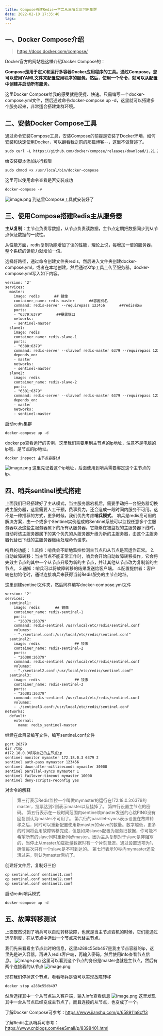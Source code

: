 ```yaml
---
title: Compose搭建Redis一主二从三哨兵高可用集群
date: 2022-02-10 17:35:40
tags:
---
```


## 一、Docker Compose介绍
> https://docs.docker.com/compose/

Docker官方的网站是这样介绍Docker Compose的：

**Compose是用于定义和运行多容器Docker应用程序的工具。通过Compose，您可以使用YAML文件来配置应用程序的服务。然后，使用一个命令，就可以从配置中创建并启动所有服务。**

这里Docker Compose给我的感受就是便捷、快速。只需编写一个docker-compose.yml文件，然后通过命令docker-compose up -d，这里就可以搭建多个服务起来，非常适合搭建集群环境。

## 二、安装Docker Compose工具

通过命令安装Compose工具，安装Compose的前提是安装了Docker环境，如何安装和快速使用Docker，可以翻看我之前的那篇博客--[](Docker快速上手之搭建SpringBoot项目)，这里不做赘述了。
```xml
sudo curl -L https://github.com/docker/compose/releases/download/1.21.2/docker-compose-$(uname -s)-$(uname -m) -o /usr/local/bin/docker-compose
```
给安装脚本添加执行权限
```xml
sudo chmod +x /usr/local/bin/docker-compose
```
这里可以使用命令查看是否安装成功
```xml
docker-compose -v
```
![image.png](https://ruiyeclub.oss-cn-shenzhen.aliyuncs.com/articles/51ea38aadbb2ff6e09252ef863d8b8ef.png)
到这里Compose工具就安装好了

## 三、使用Compose搭建Redis主从服务器

**主从复制**：主节点负责写数据，从节点负责读数据，主节点定期把数据同步到从节点保证数据的一致性。

从性能方面，redis复制功能增加了读的性能，理论上说，每增加一倍的服务器，整个系统的读能力就增加一倍。

选择好路径，通过命令创建文件夹redis，然后进入文件夹创建docker-compose.yml，或者在本地创建，然后通过Xftp工具上传至服务器。docker-compose.yml写入如下内容。

```xml
version: '2'
services:
  master:
    image: redis　　　　## 镜像
    container_name: redis-master　　　　##容器别名
    command: redis-server --requirepass 123456　　　　##redis密码
    ports:
    - "6379:6379"　　　　##暴露端口
    networks:
    - sentinel-master
  slave1:
    image: redis
    container_name: redis-slave-1
    ports:
    - "6380:6379"
    command: redis-server --slaveof redis-master 6379 --requirepass 123456 --masterauth 123456 
    depends_on:
    - master
    networks:
    - sentinel-master
  slave2:
    image: redis
    container_name: redis-slave-2
    ports:
    - "6381:6379"
    command: redis-server --slaveof redis-master 6379 --requirepass 123456 --masterauth 123456
    depends_on:
    - master
    networks:
    - sentinel-master
```
启动redis集群
```xml
docker-compose up -d
```
docker ps查看运行的实例，这里我们需要用到主节点的ip地址，注意不是电脑的ip哦，是节点的ip地址。
```xml
docker inspect 主节点容器id
```
![image.png](https://ruiyeclub.oss-cn-shenzhen.aliyuncs.com/articles/53f49345df59e36ee71202f08c7f8d94.png)
这里先记着这个ip地址，后面使用到哨兵需要绑定这个主节点的ip。

## 四、哨兵sentinel模式搭建

上面我们已经搭建好了主从模式，当主服务器宕机后，需要手动把一台服务器切换成主服务器，这里需要人工干预，费事费力，还会造成一段时间内服务不可用。这不是一种推荐的方式，更多时候，我们优先考虑**哨兵模式**。
哨兵是redis高可用的解决方案，由一个或多个Sentinel实例组成的Sentinel系统可以监视任意多个主服务器以及这些主服务器属下的所有从服务器，它能够在被监视的主服务器下线时，自动将该主服务器属下的某个优先的从服务器升级为新的主服务器，由这个主服务器代替已下线的主服务器继续处理命令请求。
 
哨兵的功能：
1.监控：哨兵会不断地监控检测主节点和从节点是否运作正常。
2.自动故障转移：当主节点不能正常工作时，哨兵会开始自动故障转移操作，它会将失效主节点的其中一个从节点升级为新的主节点，并让其他从节点改为复制新的主节点。
3.通知：哨兵可以将故障转移的结果发送给客户端。
4.配置提供者：客户端在初始化时，通过连接哨兵来获得当前Redis服务的主节点地址。
 
这里创建sentinel文件夹，然后同样编写docker-compose.yml文件
```xml
version: '2'
services:
  sentinel1:
    image: redis       ## 镜像
    container_name: redis-sentinel-1
    ports:
    - "26379:26379"
    command: redis-sentinel /usr/local/etc/redis/sentinel.conf
    volumes:
    - "./sentinel.conf:/usr/local/etc/redis/sentinel.conf"
  sentinel2:
    image: redis                ## 镜像
    container_name: redis-sentinel-2
    ports:
    - "26380:26379"           
    command: redis-sentinel /usr/local/etc/redis/sentinel.conf
    volumes:
    - "./sentinel2.conf:/usr/local/etc/redis/sentinel.conf"
  sentinel3:
    image: redis                ## 镜像
    container_name: redis-sentinel-3
    ports:
    - "26381:26379"           
    command: redis-sentinel /usr/local/etc/redis/sentinel.conf
    volumes:
    - ./sentinel3.conf:/usr/local/etc/redis/sentinel.conf
networks:
  default:
    external:
      name: redis_sentinel-master
```
继续在此目录编写文件，编写sentinel.conf文件
```xml
port 26379
dir /tmp
#172.18.0.3填写自己的主节点ip
sentinel monitor mymaster 172.18.0.3 6379 2
sentinel auth-pass mymaster 123456 
sentinel down-after-milliseconds mymaster 30000
sentinel parallel-syncs mymaster 1
sentinel failover-timeout mymaster 10000  
sentinel deny-scripts-reconfig yes
```
对命令的解释

> 第三行表示Redis监控一个叫做mymaster的运行在172.18.0.3:6379的master，投票达到2则表示master以及挂掉了。
第四行设置主节点的密码。
第五行表示在一段时间范围内sentinel向master发送的心跳PING没有回复则认为master不可用了。
第六行的parallel-syncs表示设置在故障转移之后，同时可以重新配置使用新master的slave的数量。数字越低，更多的时间将会用故障转移完成，但是如果slaves配置为服务旧数据，你可能不希望所有的slave同时重新同步master。因为主从复制对于slave是非阻塞的，当停止从master加载批量数据时有一个片刻延迟。通过设置选项为1，确信每次只有一个slave是不可到达的。
第七行表示10秒内mymaster还没活过来，则认为master宕机了。

创建好文件后，复制好三份
```xml
cp sentinel.conf sentinel1.conf
cp sentinel.conf sentinel2.conf
cp sentinel.conf sentinel3.conf
```
启动redis哨兵模式
```xml
docker-compose up -d
```
## 五、故障转移测试
上面既然说到了哨兵可以自动转移故障，也就是当主节点宕机的时候，它们能通过选举制度，在从节点中选出一个节点来代替主节点。

我们先来看看主节点此时的信息，这里a288c55db497是我主节点容器的ip，这里先是进入容器，再进入redis客户端，再输入密码，然后使用info查看节点信息。
![image.png](https://ruiyeclub.oss-cn-shenzhen.aliyuncs.com/articles/b78632e11091376763eb17eb0a456666.png)
这里可以看到这个节点的身份是master也就是主节点，然后有两个连接着的从节点
![image.png](https://ruiyeclub.oss-cn-shenzhen.aliyuncs.com/articles/29b59a2b56a62e32552c35bf626817e4.png)

现在我们停掉这个节点，看看哨兵是否可以实现故障转移
```xml
docker stop a288c55db497
```
然后选择其中一个从节点进入客户端，输入info查看信息
![image.png](https://ruiyeclub.oss-cn-shenzhen.aliyuncs.com/articles/81c6dc9c59ee6ff27dd01d9aabad7827.png)
这里发现其中一台从节点已经变成主节点了，而且连接的从节点，也变成了一个。

了解Docker Compose可参考：https://www.jianshu.com/p/658911a8cff3

了解Redis主从哨兵可参考：https://www.cnblogs.com/leeSmall/p/8398401.html
